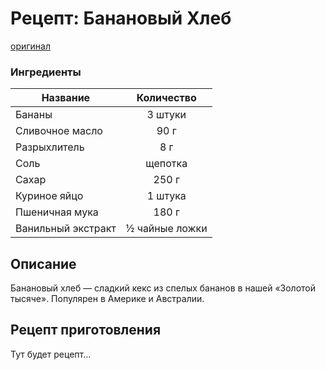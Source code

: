 # Рецепт: Банановый Хлеб
[оригинал](https://eda.ru/recepty/vypechka-deserty/bananovyy-hleb-104302)

### Ингредиенты
| Название        	| Количество  |
| -------------   	|:-----------------:|
|Бананы|3 штуки|
|Сливочное масло|90 г|
|Разрыхлитель|8 г|
|Соль|щепотка|
|Сахар|250 г|
|Куриное яйцо|1 штука|
|Пшеничная мука|180 г|
|Ванильный экстракт|½ чайные ложки|

## Описание
Банановый хлеб — сладкий кекс из спелых бананов в нашей «Золотой тысяче». Популярен в Америке и Австралии.

## Рецепт приготовления
Тут будет рецепт...